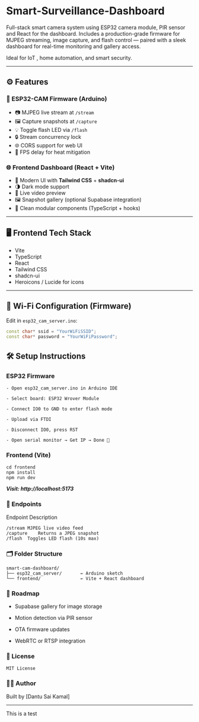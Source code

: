 # Smart-Surveillance-Dashboard
Full-stack smart camera system using ESP32 camera module, PIR sensor and React for the dashboard. Includes a production-grade firmware for MJPEG streaming, image capture, and flash control — paired with a sleek  dashboard for real-time monitoring and gallery access.

Ideal for IoT , home automation, and smart security.

---

## ⚙️ Features

### 🔧 ESP32-CAM Firmware (Arduino)

- 📷 MJPEG live stream at `/stream`
- 🖼️ Capture snapshots at `/capture`
- 💡 Toggle flash LED via `/flash`
- 🔒 Stream concurrency lock
- 🌐 CORS support for web UI
- 🧊 FPS delay for heat mitigation

### 🌐 Frontend Dashboard (React + Vite)

- 🎨 Modern UI with **Tailwind CSS** + **shadcn-ui**
- 🌗 Dark mode support
- 📸 Live video preview
- 🖼️ Snapshot gallery (optional Supabase integration)
- 🧪 Clean modular components (TypeScript + hooks)

---

## 🖥️ Frontend Tech Stack

- Vite
- TypeScript
- React
- Tailwind CSS
- shadcn-ui
- Heroicons / Lucide for icons

---

## 📡 Wi-Fi Configuration (Firmware)

Edit in `esp32_cam_server.ino`:

```cpp
const char* ssid = "YourWiFiSSID";
const char* password = "YourWiFiPassword";

```

## 🛠️ Setup Instructions
### ESP32 Firmware

    - Open esp32_cam_server.ino in Arduino IDE

    - Select board: ESP32 Wrover Module

    - Connect IO0 to GND to enter flash mode

    - Upload via FTDI

    - Disconnect IO0, press RST

    - Open serial monitor → Get IP → Done 🎉

### Frontend (Vite)
```
cd frontend
npm install
npm run dev
```
_**Visit: http://localhost:5173**_

### 📸 Endpoints
Endpoint	Description
```
/stream	MJPEG live video feed
/capture	Returns a JPEG snapshot
/flash	Toggles LED flash (10s max)
```

### 🗂 Folder Structure
```
smart-cam-dashboard/
├── esp32_cam_server/       ← Arduino sketch
└── frontend/               ← Vite + React dashboard
```

### 🚀 Roadmap

- Supabase gallery for image storage

- Motion detection via PIR sensor

- OTA firmware updates

- WebRTC or RTSP integration

### 📜 License
```
MIT License
```

### 👨‍💻 Author

Built by [Dantu Sai Kamal]

---

This is a test

